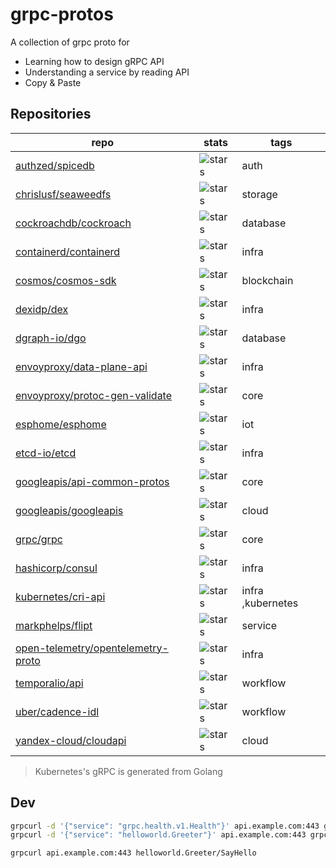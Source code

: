 # grpc-protos

A collection of grpc proto for

- Learning how to design gRPC API
- Understanding a service by reading API
- Copy & Paste

## Repositories

<!-- BEGIN REPO -->

repo | stats | tags
---|---|---
[authzed/spicedb](https://github.com/authzed/spicedb) | ![stars](https://img.shields.io/github/stars/authzed/spicedb) | auth
[chrislusf/seaweedfs](https://github.com/chrislusf/seaweedfs) | ![stars](https://img.shields.io/github/stars/chrislusf/seaweedfs) | storage
[cockroachdb/cockroach](https://github.com/cockroachdb/cockroach) | ![stars](https://img.shields.io/github/stars/cockroachdb/cockroach) | database
[containerd/containerd](https://github.com/containerd/containerd) | ![stars](https://img.shields.io/github/stars/containerd/containerd) | infra
[cosmos/cosmos-sdk](https://github.com/cosmos/cosmos-sdk) | ![stars](https://img.shields.io/github/stars/cosmos/cosmos-sdk) | blockchain
[dexidp/dex](https://github.com/dexidp/dex) | ![stars](https://img.shields.io/github/stars/dexidp/dex) | infra
[dgraph-io/dgo](https://github.com/dgraph-io/dgo) | ![stars](https://img.shields.io/github/stars/dgraph-io/dgo) | database
[envoyproxy/data-plane-api](https://github.com/envoyproxy/data-plane-api) | ![stars](https://img.shields.io/github/stars/envoyproxy/data-plane-api) | infra
[envoyproxy/protoc-gen-validate](https://github.com/envoyproxy/protoc-gen-validate) | ![stars](https://img.shields.io/github/stars/envoyproxy/protoc-gen-validate) | core
[esphome/esphome](https://github.com/esphome/esphome) | ![stars](https://img.shields.io/github/stars/esphome/esphome) | iot
[etcd-io/etcd](https://github.com/etcd-io/etcd) | ![stars](https://img.shields.io/github/stars/etcd-io/etcd) | infra
[googleapis/api-common-protos](https://github.com/googleapis/api-common-protos) | ![stars](https://img.shields.io/github/stars/googleapis/api-common-protos) | core
[googleapis/googleapis](https://github.com/googleapis/googleapis) | ![stars](https://img.shields.io/github/stars/googleapis/googleapis) | cloud
[grpc/grpc](https://github.com/grpc/grpc) | ![stars](https://img.shields.io/github/stars/grpc/grpc) | core
[hashicorp/consul](https://github.com/hashicorp/consul) | ![stars](https://img.shields.io/github/stars/hashicorp/consul) | infra
[kubernetes/cri-api](https://github.com/kubernetes/cri-api) | ![stars](https://img.shields.io/github/stars/kubernetes/cri-api) | infra ,kubernetes
[markphelps/flipt](https://github.com/markphelps/flipt) | ![stars](https://img.shields.io/github/stars/markphelps/flipt) | service
[open-telemetry/opentelemetry-proto](https://github.com/open-telemetry/opentelemetry-proto) | ![stars](https://img.shields.io/github/stars/open-telemetry/opentelemetry-proto) | infra
[temporalio/api](https://github.com/temporalio/api) | ![stars](https://img.shields.io/github/stars/temporalio/api) | workflow
[uber/cadence-idl](https://github.com/uber/cadence-idl) | ![stars](https://img.shields.io/github/stars/uber/cadence-idl) | workflow
[yandex-cloud/cloudapi](https://github.com/yandex-cloud/cloudapi) | ![stars](https://img.shields.io/github/stars/yandex-cloud/cloudapi) | cloud
<!-- END REPO -->

> Kubernetes's gRPC is generated from Golang

## Dev

```bash
grpcurl -d '{"service": "grpc.health.v1.Health"}' api.example.com:443 grpc.health.v1.Health/Check
grpcurl -d '{"service": "helloworld.Greeter"}' api.example.com:443 grpc.health.v1.Health/Check

grpcurl api.example.com:443 helloworld.Greeter/SayHello
```
